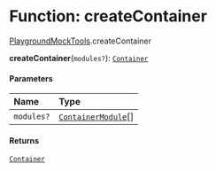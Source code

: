 # Function: createContainer

[PlaygroundMockTools](/en/auto-docs/editor/modules/PlaygroundMockTools.md).createContainer

**createContainer**(`modules?`): [`Container`](/en/auto-docs/editor/interfaces/interfaces.Container.md)

#### Parameters

| Name | Type |
| :------ | :------ |
| `modules?` | [`ContainerModule`](/en/auto-docs/editor/interfaces/interfaces.ContainerModule.md)\[] |

#### Returns

[`Container`](/en/auto-docs/editor/interfaces/interfaces.Container.md)
